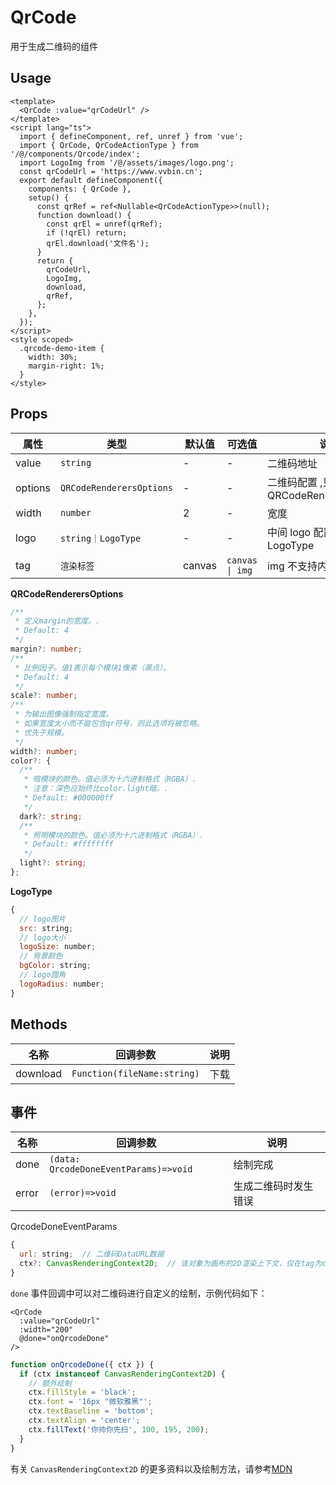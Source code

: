 # QrCode

用于生成二维码的组件

## Usage

```vue
<template>
  <QrCode :value="qrCodeUrl" />
</template>
<script lang="ts">
  import { defineComponent, ref, unref } from 'vue';
  import { QrCode, QrCodeActionType } from '/@/components/Qrcode/index';
  import LogoImg from '/@/assets/images/logo.png';
  const qrCodeUrl = 'https://www.vvbin.cn';
  export default defineComponent({
    components: { QrCode },
    setup() {
      const qrRef = ref<Nullable<QrCodeActionType>>(null);
      function download() {
        const qrEl = unref(qrRef);
        if (!qrEl) return;
        qrEl.download('文件名');
      }
      return {
        qrCodeUrl,
        LogoImg,
        download,
        qrRef,
      };
    },
  });
</script>
<style scoped>
  .qrcode-demo-item {
    width: 30%;
    margin-right: 1%;
  }
</style>
```

## Props

| 属性    | 类型                     | 默认值 | 可选值  | 说明                                  |
| ------- | ------------------------ | ------ | ------- | ------------------------------------- |
| value   | `string`                 | -      | -       | 二维码地址                            |
| options | `QRCodeRenderersOptions` | -      | -       | 二维码配置 ,见 QRCodeRenderersOptions |
| width   | `number`                 | 2    | -       | 宽度                                  |
| logo    | `string｜LogoType`       | -      | -       | 中间 logo 配置，见 LogoType           |
| tag     | `渲染标签`               | canvas | `canvas \| img`                                  | img 不支持内嵌 logo |

**QRCodeRenderersOptions**

```ts
/**
 * 定义margin的宽度。.
 * Default: 4
 */
margin?: number;
/**
 * 比例因子。值1表示每个模块1像素（黑点）。
 * Default: 4
 */
scale?: number;
/**
 * 为输出图像强制指定宽度。
 * 如果宽度太小而不能包含qr符号，则此选项将被忽略。
 * 优先于规模。
 */
width?: number;
color?: {
  /**
   * 暗模块的颜色。值必须为十六进制格式（RGBA）.
   * 注意：深色应始终比color.light暗。.
   * Default: #000000ff
   */
  dark?: string;
  /**
   * 照明模块的颜色。值必须为十六进制格式（RGBA）.
   * Default: #ffffffff
   */
  light?: string;
};

```

**LogoType**

```js
{
  // logo图片
  src: string;
  // logo大小
  logoSize: number;
  // 背景颜色
  bgColor: string;
  // logo圆角
  logoRadius: number;
}
```

## Methods

| 名称     | 回调参数                    | 说明 |
| -------- | --------------------------- | ---- |
| download | `Function(fileName:string)` | 下载 |

## 事件

| 名称     | 回调参数                    | 说明 |
| -------- | --------------------------- | ---- |
| done | `(data: QrcodeDoneEventParams)=>void` | 绘制完成 |
| error | `(error)=>void` | 生成二维码时发生错误 |

QrcodeDoneEventParams

```js
{
  url: string;  // 二维码DataURL数据
  ctx?: CanvasRenderingContext2D;  // 该对象为画布的2D渲染上下文，仅在tag为canvas时有效，可用于自定义绘制
}
```

`done` 事件回调中可以对二维码进行自定义的绘制，示例代码如下：

```vue
<QrCode
  :value="qrCodeUrl"
  :width="200"
  @done="onQrcodeDone"
/>
```
```js
function onQrcodeDone({ ctx }) {
  if (ctx instanceof CanvasRenderingContext2D) {
    // 额外绘制
    ctx.fillStyle = 'black';
    ctx.font = '16px "微软雅黑"';
    ctx.textBaseline = 'bottom';
    ctx.textAlign = 'center';
    ctx.fillText('你帅你先扫', 100, 195, 200);
  }
}
```

有关 `CanvasRenderingContext2D` 的更多资料以及绘制方法，请参考[MDN](https://developer.mozilla.org/zh-CN/docs/Web/API/CanvasRenderingContext2D)

